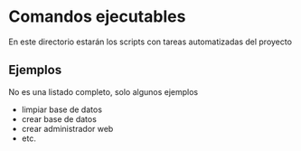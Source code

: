 # Comandos ejecutables

En este directorio estarán los scripts con tareas automatizadas del proyecto

## Ejemplos
No es una listado completo, solo algunos ejemplos

- limpiar base de datos
- crear base de datos
- crear administrador web
- etc.
